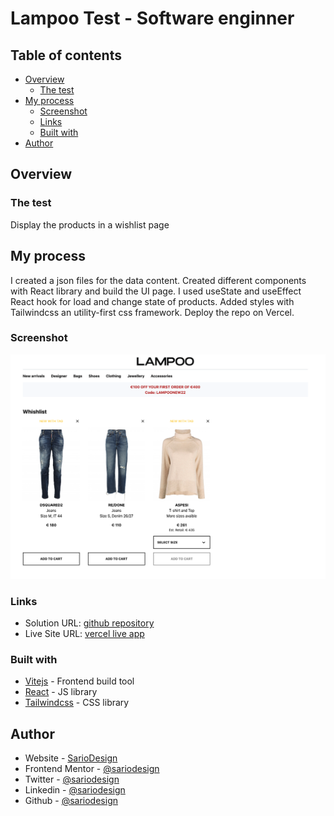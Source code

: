 # Lampoo Test - Software enginner

## Table of contents

- [Overview](#overview)
  - [The test](#the-test)
- [My process](#my-process)
  - [Screenshot](#screenshot)
  - [Links](#links) 
  - [Built with](#built-with)
- [Author](#author)

## Overview

### The test

Display the products in a wishlist page

## My process
I created a json files for the data content.
Created different components with React library and build the UI page.
I used useState and useEffect React hook for load and change state of products.
Added styles with Tailwindcss an utility-first css framework.
Deploy the repo on Vercel.

### Screenshot

![](./screenshot.png)

### Links

- Solution URL: [github repository](https://github.com/sariodesign/lampoo-test)
- Live Site URL: [vercel live app](https://easybank-74ua.vercel.app/)

### Built with

- [Vitejs](https://vitejs.dev/) - Frontend build tool
- [React](https://react.dev/) - JS library
- [Tailwindcss](https://tailwindcss.com/) - CSS library

## Author

- Website - [SarioDesign](https://www.sariodesign.it)
- Frontend Mentor - [@sariodesign](https://www.frontendmentor.io/profile/sariodesign)
- Twitter - [@sariodesign](https://www.twitter.com/sariodesign)
- Linkedin - [@sariodesign](https://www.linkedin.com/in/sariodesign/)
- Github - [@sariodesign](https://github.com/sariodesign)
